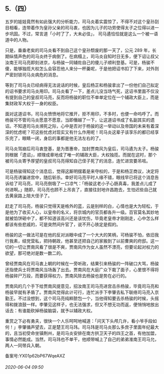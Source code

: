 ## 5.（四）
五岁的娃娃竟然有如此强大的分析能力，司马炎着实震惊了，不得不对这个皇孙刮目相看，连带着作为皇孙父亲的司马衷，也因为儿子的功劳使得太子之位得以进一步巩固。不过，常言道「小时了了，大未必佳」， 司马遹恰恰就是这么一个被一语道中的人物。



只是，垂垂老矣的司马炎看不到自己这个皇孙颓废的那一天了，公元 289 年，长期纵情声色的司马炎终于病倒了。在病榻上，司马炎自知时日无多，便下诏让叔父汝南王司马亮即刻进京，与杨骏一同辅佐自己的傻儿子顺利登基。可是，杨骏不傻，能够独揽大权怎么会容忍他人来分一杯羹呢，于是他把诏书扣了下来，对外则严密封锁司马炎病危的消息。



等到了司马炎已经病得无法说话的时候，皇后杨芷和杨骏拿出了一份他们自己拟定的诏书要求司马炎用印。司马炎看了一下，差点儿没当场气死，这诏书里面不仅没有提到自己的皇叔司马亮，反而将杨骏的职位不单单定位在一个辅政大臣上，而是集财政军大权于一身的权臣。



面对这道诏书，司马炎愤愤地将它推开，拒不用印，不多时，也便一命呜呼了。而杨骏可不管司马炎愿意不愿意，当即僭越了一下，让这道诏书成了名副其实的遗诏。不知道司马炎濒死之际，心中是否对于杨骏的这一举动以及帝国的未来有着深深的忧虑呢？可这些忧虑对现实又有什么作用呢！司马炎这辈子该享乐的都已经享乐完了，眼睛一闭，身后的事都是他无法左右的了。



司马炎驾崩后司马衷登基，是为晋惠帝，加封贾南风为皇后，司马遹为太子。杨骏则根据「遗诏」，顺理成章地成了唯一的辅政大臣，大权独揽。而就在这时，那个被司马炎寄予厚望的皇叔司马亮得知自己侄子死了的消息，连忙进宫要吊唁。



可是杨骏得知这个消息后，觉得这厮明摆着是来夺权的，于是和杨芷商议，决定将司马亮诱骗进宫中，随后斩杀。幸好司马亮平时人缘不错，眼线早已将这个消息告诉给了司马亮，司马亮倒吸了一口凉气：「杨骏这老小子心肠真毒，我差点儿成了何进啊。」随即，司马亮也顾不上吊丧了，直接往封地许昌跑去，生怕迟些自己就去黄泉路上陪大侄子了。



赶走了司马亮，杨骏只觉得天是格外的蓝，云是别样的白，心情也是大为轻松，于是他为了收买人心，以皇帝的名义，将京城内的官员都各升一级。百官莫名其妙地就被馅饼砸中了，都不知道该高兴还是该忧伤，毕竟老皇帝才刚刚走，心中怎么样都该有些悲戚的，可是突然间升官了，说不开心铁定是假的。



杨骏的这一做法可是在他的反对派眼中成了一个大大的笑柄，可杨骏不怕，依旧我行我素，结党营私，把持朝政，他甚至还把自己的家搬到了以前曹爽的府邸。这一切的一切让贾南风看了很是不爽，贾南风作为女人虽然不漂亮，但要论起对权力的欲望，那可绝对是数一数二的。



曾经贾南风在司马衷上朝的时候在一旁听政，结果引来杨骏的一阵破口大骂，杨骏还指使兵士将贾南风当场轰了出去。贾南风在大庭广众下栽了面子，心里恨不得将杨骏碎尸万段，而要获得权力，贾南风除去杨骏也是势在必行的。



贾南风的几个手下给贾南风提意见，招汝南王司马亮进宫击杀杨骏，毕竟司马亮和杨骏早就有矛盾了。贾南风觉得此计可行，连忙派手下李肇去私下联络司马亮入京勤王。不过没想到，这个司马亮纯粹脓包一个，当他得知要去杀杨骏的时候，头摇得和拨浪鼓一样。李肇见这样子，也无法强求，但又不想无功而返，便悄悄地放出话去：有谁能砍掉杨骏脑袋，就予以辅政大权。



重赏之下必有勇夫，很快一个人乐呵呵地喊道：「问天下头颅几许，看小爷手段如何！」李肇循声望去，正是楚王司马玮。司马玮是司马炎那么多庶子里面年纪最大的，且当初受命坐镇荆州，是司马炎安排在南方拱卫天子的四王之首，有他加盟，事情必然能成。当然，司马玮也不单干，他顺带喊上了自己的弟弟淮南王司马允，两人一同带兵入朝。



备案号:YX01p62bP67WqeAXZ


###### 2020-06-04 09:50
